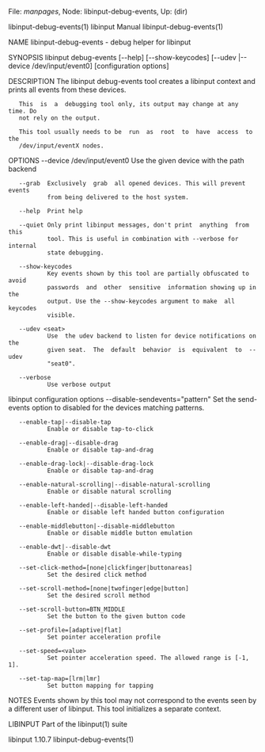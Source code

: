 File: *manpages*,  Node: libinput-debug-events,  Up: (dir)

libinput-debug-events(1)        libinput Manual       libinput-debug-events(1)



NAME
       libinput-debug-events - debug helper for libinput

SYNOPSIS
       libinput     debug-events     [--help]     [--show-keycodes]    [--udev
       <seat>|--device /dev/input/event0] [configuration options]

DESCRIPTION
       The libinput debug-events tool creates a libinput  context  and  prints
       all events from these devices.

       This  is  a  debugging tool only, its output may change at any time. Do
       not rely on the output.

       This tool usually needs to be  run  as  root  to  have  access  to  the
       /dev/input/eventX nodes.

OPTIONS
       --device /dev/input/event0
               Use the given device with the path backend

       --grab  Exclusively  grab  all opened devices. This will prevent events
               from being delivered to the host system.

       --help  Print help

       --quiet Only print libinput messages, don't print  anything  from  this
               tool. This is useful in combination with --verbose for internal
               state debugging.

       --show-keycodes
               Key events shown by this tool are partially obfuscated to avoid
               passwords  and  other  sensitive  information showing up in the
               output. Use the --show-keycodes argument to make  all  keycodes
               visible.

       --udev <seat>
               Use  the udev backend to listen for device notifications on the
               given seat.  The  default  behavior  is  equivalent  to  --udev
               "seat0".

       --verbose
               Use verbose output

   libinput configuration options
       --disable-sendevents="pattern"
               Set the send-events option to disabled for the devices matching
               patterns.

       --enable-tap|--disable-tap
               Enable or disable tap-to-click

       --enable-drag|--disable-drag
               Enable or disable tap-and-drag

       --enable-drag-lock|--disable-drag-lock
               Enable or disable tap-and-drag

       --enable-natural-scrolling|--disable-natural-scrolling
               Enable or disable natural scrolling

       --enable-left-handed|--disable-left-handed
               Enable or disable left handed button configuration

       --enable-middlebutton|--disable-middlebutton
               Enable or disable middle button emulation

       --enable-dwt|--disable-dwt
               Enable or disable disable-while-typing

       --set-click-method=[none|clickfinger|buttonareas]
               Set the desired click method

       --set-scroll-method=[none|twofinger|edge|button]
               Set the desired scroll method

       --set-scroll-button=BTN_MIDDLE
               Set the button to the given button code

       --set-profile=[adaptive|flat]
               Set pointer acceleration profile

       --set-speed=<value>
               Set pointer acceleration speed. The allowed range is [-1, 1].

       --set-tap-map=[lrm|lmr]
               Set button mapping for tapping

NOTES
       Events shown by this tool may not correspond to the events  seen  by  a
       different user of libinput. This tool initializes a separate context.

LIBINPUT
       Part of the libinput(1) suite



libinput 1.10.7                                       libinput-debug-events(1)
